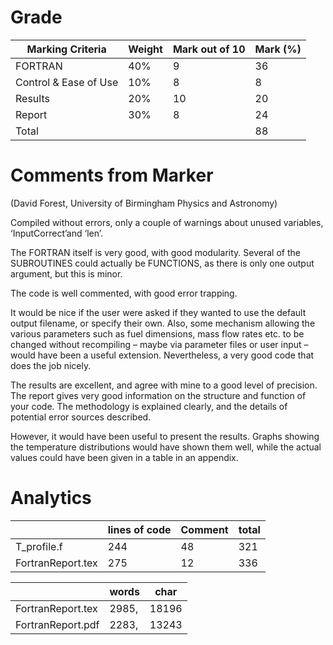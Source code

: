 # Grade
|Marking Criteria|Weight|Mark out of 10| Mark (%)|
|----------------|------|--------------|---------|
|FORTRAN         |  40% |       9      |    36   |
|Control & Ease of Use|10%|     8      |     8   |
|Results         |  20% |      10      |    20   |
|Report          |  30% |       8      |    24   |
|Total           |      |              |    88   |

# Comments from Marker
(David Forest, University of Birmingham Physics and Astronomy)

Compiled without errors, only a couple of warnings about unused variables, ‘InputCorrect’and ‘len’.

The FORTRAN itself is very good, with good modularity. Several of the SUBROUTINES could actually be FUNCTIONS, as there is only one output argument, but this is minor.

The code is well commented, with good error trapping.

It would be nice if the user were asked if they wanted to use the default output filename, or specify their own. Also, some mechanism allowing the various parameters such as fuel dimensions, mass flow rates etc. to be changed without recompiling – maybe via parameter files or user input – would have been a useful extension. Nevertheless, a very good code that does the job nicely.

The results are excellent, and agree with mine to a good level of precision. The report gives very good information on the structure and function of your code. The methodology is explained clearly, and the details of potential error sources described.

However, it would have been useful to present the results. Graphs showing the temperature distributions would have shown them well, while the actual values could have been given in a table in an appendix.

# Analytics
|		   |lines of code	|Comment	|total	|
|------------------|------------|-------|-------|
|T_profile.f	   |244		|48	|321	|
|FortranReport.tex |275		|12	|336	|

|		   |words	|char |
|------------------|------------|-----|
|FortranReport.tex |2985,	|18196|
|FortranReport.pdf |2283,	|13243|
